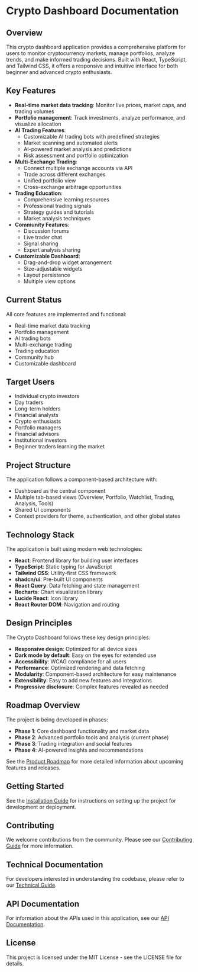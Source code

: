 # Crypto Dashboard Documentation

## Overview
This crypto dashboard application provides a comprehensive platform for users to monitor cryptocurrency markets, manage portfolios, analyze trends, and make informed trading decisions. Built with React, TypeScript, and Tailwind CSS, it offers a responsive and intuitive interface for both beginner and advanced crypto enthusiasts.

## Key Features
- **Real-time market data tracking**: Monitor live prices, market caps, and trading volumes
- **Portfolio management**: Track investments, analyze performance, and visualize allocation
- **AI Trading Features**:
  - Customizable AI trading bots with predefined strategies
  - Market scanning and automated alerts
  - AI-powered market analysis and predictions
  - Risk assessment and portfolio optimization
- **Multi-Exchange Trading**:
  - Connect multiple exchange accounts via API
  - Trade across different exchanges
  - Unified portfolio view
  - Cross-exchange arbitrage opportunities
- **Trading Education**:
  - Comprehensive learning resources
  - Professional trading signals
  - Strategy guides and tutorials
  - Market analysis techniques
- **Community Features**:
  - Discussion forums
  - Live trader chat
  - Signal sharing
  - Expert analysis sharing
- **Customizable Dashboard**:
  - Drag-and-drop widget arrangement
  - Size-adjustable widgets
  - Layout persistence
  - Multiple view options

## Current Status
All core features are implemented and functional:
- Real-time market data tracking
- Portfolio management
- AI trading bots
- Multi-exchange trading
- Trading education
- Community hub
- Customizable dashboard

## Target Users
- Individual crypto investors
- Day traders
- Long-term holders
- Financial analysts
- Crypto enthusiasts
- Portfolio managers
- Financial advisors
- Institutional investors
- Beginner traders learning the market

## Project Structure
The application follows a component-based architecture with:
- Dashboard as the central component
- Multiple tab-based views (Overview, Portfolio, Watchlist, Trading, Analysis, Tools)
- Shared UI components
- Context providers for theme, authentication, and other global states

## Technology Stack
The application is built using modern web technologies:
- **React**: Frontend library for building user interfaces
- **TypeScript**: Static typing for JavaScript
- **Tailwind CSS**: Utility-first CSS framework
- **shadcn/ui**: Pre-built UI components
- **React Query**: Data fetching and state management
- **Recharts**: Chart visualization library
- **Lucide React**: Icon library
- **React Router DOM**: Navigation and routing

## Design Principles
The Crypto Dashboard follows these key design principles:
- **Responsive design**: Optimized for all device sizes
- **Dark mode by default**: Easy on the eyes for extended use
- **Accessibility**: WCAG compliance for all users
- **Performance**: Optimized rendering and data fetching
- **Modularity**: Component-based architecture for easy maintenance
- **Extensibility**: Easy to add new features and integrations
- **Progressive disclosure**: Complex features revealed as needed

## Roadmap Overview
The project is being developed in phases:
- **Phase 1**: Core dashboard functionality and market data
- **Phase 2**: Advanced portfolio tools and analysis (current phase)
- **Phase 3**: Trading integration and social features
- **Phase 4**: AI-powered insights and recommendations

See the [Product Roadmap](./product-roadmap.md) for more detailed information about upcoming features and releases.

## Getting Started
See the [Installation Guide](./installation-guide.md) for instructions on setting up the project for development or deployment.

## Contributing
We welcome contributions from the community. Please see our [Contributing Guide](./contributing.md) for more information.

## Technical Documentation
For developers interested in understanding the codebase, please refer to our [Technical Guide](./technical-guide.md).

## API Documentation
For information about the APIs used in this application, see our [API Documentation](./api-documentation.md).

## License
This project is licensed under the MIT License - see the LICENSE file for details.

